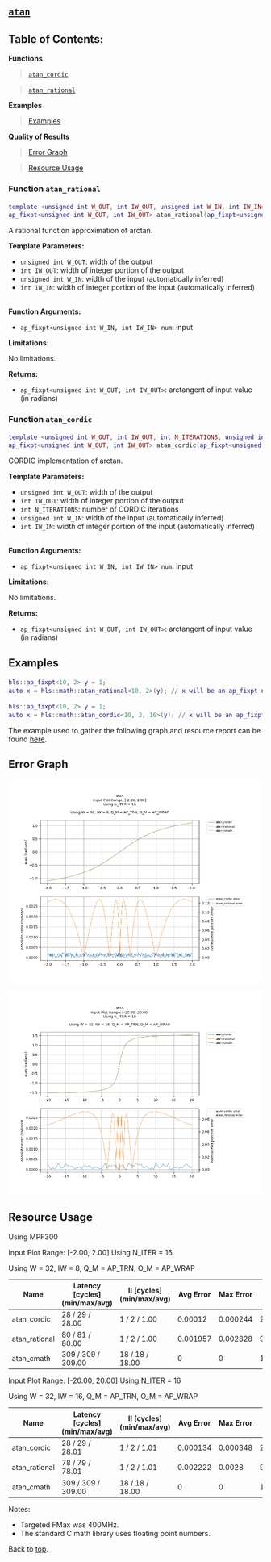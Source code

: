 ## [`atan`](../../include/hls_atan.hpp)

## Table of Contents:

**Functions**

> [`atan_cordic`](#function-atan_cordic)

> [`atan_rational`](#function-atan_rational)

**Examples**

> [Examples](#examples)

**Quality of Results**

> [Error Graph](#error-graph)

> [Resource Usage](#resource-usage)

### Function `atan_rational`
~~~lua
template <unsigned int W_OUT, int IW_OUT, unsigned int W_IN, int IW_IN>
ap_fixpt<unsigned int W_OUT, int IW_OUT> atan_rational(ap_fixpt<unsigned int W_IN, int IW_IN> num)
~~~

A rational function approximation of arctan.



**Template Parameters:**

* `unsigned int W_OUT`: width of the output<br>
* `int IW_OUT`: width of integer portion of the output<br>
* `unsigned int W_IN`: width of the input (automatically inferred)<br>
* `int IW_IN`: width of integer portion of the input (automatically inferred)<br> <br>

**Function Arguments:**

* `ap_fixpt<unsigned int W_IN, int IW_IN> num`: input<br>

**Limitations:**

No limitations.

**Returns:**

- `ap_fixpt<unsigned int W_OUT, int IW_OUT>`: arctangent of input value (in radians)
### Function `atan_cordic`
~~~lua
template <unsigned int W_OUT, int IW_OUT, int N_ITERATIONS, unsigned int W_IN, int IW_IN>
ap_fixpt<unsigned int W_OUT, int IW_OUT> atan_cordic(ap_fixpt<unsigned int W_IN, int IW_IN> num)
~~~

CORDIC implementation of arctan.



**Template Parameters:**

* `unsigned int W_OUT`: width of the output<br>
* `int IW_OUT`: width of integer portion of the output<br>
* `int N_ITERATIONS`: number of CORDIC iterations<br>
* `unsigned int W_IN`: width of the input (automatically inferred)<br>
* `int IW_IN`: width of integer portion of the input (automatically inferred)<br> <br>

**Function Arguments:**

* `ap_fixpt<unsigned int W_IN, int IW_IN> num`: input<br>

**Limitations:**

No limitations.

**Returns:**

- `ap_fixpt<unsigned int W_OUT, int IW_OUT>`: arctangent of input value (in radians)

## Examples

~~~lua
hls::ap_fixpt<10, 2> y = 1;
auto x = hls::math::atan_rational<10, 2>(y); // x will be an ap_fixpt number with the value 0.785398163
~~~
~~~lua
hls::ap_fixpt<10, 2> y = 1;
auto x = hls::math::atan_cordic<10, 2, 16>(y); // x will be an ap_fixpt number with the value 0.785398163
~~~

The example used to gather the following graph and resource report can be found [here](../../examples/simple/atan).

## Error Graph

![atan_D32_I8_S-2.000000_L2.000000_N16](<../graphs/atan_D32_I8_S-2.000000_L2.000000_N16_graph.png>)

![atan_D32_I16_S-20.000000_L20.000000_N16](<../graphs/atan_D32_I16_S-20.000000_L20.000000_N16_graph.png>)

## Resource Usage

Using MPF300


Input Plot Range: [-2.00, 2.00]
Using N_ITER = 16

Using W = 32, IW = 8, Q_M = AP_TRN, O_M = AP_WRAP



| Name          | Latency [cycles] (min/max/avg)   | II [cycles] (min/max/avg)   |   Avg Error |   Max Error |   LUTs |   DFFs |   DSPs |   LSRAM |   uSRAM | Estimated Frequency   |
|---------------|----------------------------------|-----------------------------|-------------|-------------|--------|--------|--------|---------|---------|-----------------------|
| atan_cordic   | 28 / 29 / 28.00                  | 1 / 2 / 1.00                |    0.00012  |    0.000244 |   2155 |   5854 |      0 |       0 |       0 | 413.736 MHz           |
| atan_rational | 80 / 81 / 80.00                  | 1 / 2 / 1.00                |    0.001957 |    0.002828 |   9977 |  13340 |     12 |       0 |       0 | 321.958 MHz           |
| atan_cmath    | 309 / 309 / 309.00               | 18 / 18 / 18.00             |    0        |    0        |  14616 |  22023 |      9 |       0 |       6 | 271.739 MHz           |


Input Plot Range: [-20.00, 20.00]
Using N_ITER = 16

Using W = 32, IW = 16, Q_M = AP_TRN, O_M = AP_WRAP



| Name          | Latency [cycles] (min/max/avg)   | II [cycles] (min/max/avg)   |   Avg Error |   Max Error |   LUTs |   DFFs |   DSPs |   LSRAM |   uSRAM | Estimated Frequency   |
|---------------|----------------------------------|-----------------------------|-------------|-------------|--------|--------|--------|---------|---------|-----------------------|
| atan_cordic   | 28 / 29 / 28.01                  | 1 / 2 / 1.01                |    0.000134 |    0.000348 |   2133 |   5765 |      0 |       0 |       0 | 435.730 MHz           |
| atan_rational | 78 / 79 / 78.01                  | 1 / 2 / 1.01                |    0.002222 |    0.0028   |   9405 |  13036 |     11 |       0 |       0 | 299.491 MHz           |
| atan_cmath    | 309 / 309 / 309.00               | 18 / 18 / 18.00             |    0        |    0        |  14616 |  22023 |      9 |       0 |       6 | 272.628 MHz           |

Notes:
- Targeted FMax was 400MHz.
- The standard C math library uses floating point numbers.


Back to [top](#).